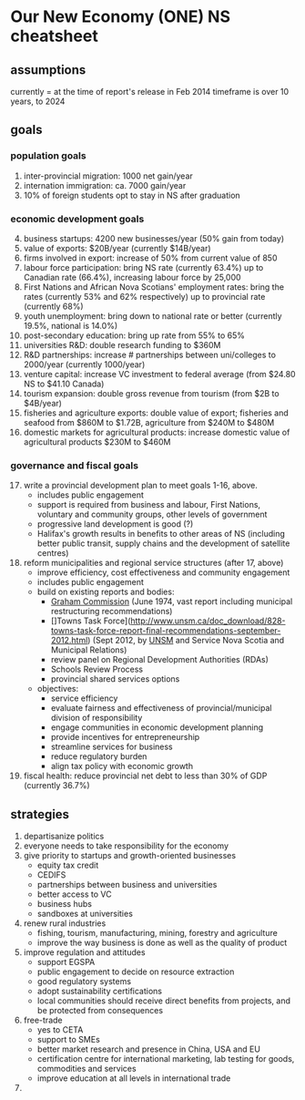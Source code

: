 # Our New Economy (ONE) NS cheatsheet

## assumptions

currently = at the time of report's release in Feb 2014
timeframe is over 10 years, to 2024

## goals

### population goals

1. inter-provincial migration: 1000 net gain/year
2. internation immigration: ca. 7000 gain/year
3. 10% of foreign students opt to stay in NS after graduation

### economic development goals

4. business startups: 4200 new businesses/year (50% gain from today)
5. value of exports: $20B/year (currently $14B/year)
6. firms involved in export: increase of 50% from current value of 850
7. labour force participation: bring NS rate (currently 63.4%) up to Canadian rate (66.4%), increasing labour force by 25,000
8. First Nations and African Nova Scotians' employment rates: bring the rates (currently 53% and 62% respectively) up to provincial rate (currently 68%)
9. youth unemployment: bring down to national rate or better (currently 19.5%, national is 14.0%)
10. post-secondary education: bring up rate from 55% to 65%
11. universities R&D: double research funding to $360M
12. R&D partnerships: increase # partnerships between uni/colleges to 2000/year (currently 1000/year)
13. venture capital: increase VC investment to federal average (from $24.80 NS to $41.10 Canada)
14. tourism expansion: double gross revenue from tourism (from $2B to $4B/year)
15. fisheries and agriculture exports: double value of export; fisheries and seafood from $860M to $1.72B, agriculture from $240M to $480M
16. domestic markets for agricultural products: increase domestic value of agricultural products $230M to $460M

### governance and fiscal goals

17. write a provincial development plan to meet goals 1-16, above.
	- includes public engagement
	- support is required from business and labour, First Nations, voluntary and community groups, other levels of government
	- progressive land development is good (?)
	- Halifax's growth results in benefits to other areas of NS (including better public transit, supply chains and the development of satellite centres)
18. reform municipalities and regional service structures (after 17, above)
	- improve efficiency, cost effectiveness and community engagement
	- includes public engagement
	- build on existing reports and bodies:
		- [Graham Commission](http://www.novascotia.ca/dma/pdf/mun-royal-garham-commission-report.pdf) (June 1974, vast report including municipal restructuring recommendations)
		- []Towns Task Force](http://www.unsm.ca/doc_download/828-towns-task-force-report-final-recommendations-september-2012.html) (Sept 2012, by [UNSM](http://www.unsm.ca/towns-task-force.html) and Service Nova Scotia and Municipal Relations)
		- review panel on Regional Development Authorities (RDAs)
		- Schools Review Process
		- provincial shared services options
	- objectives:
		- service efficiency
		- evaluate fairness and effectiveness of provincial/municipal division of responsibility
		- engage communities in economic development planning
		- provide incentives for entrepreneurship
		- streamline services for business
		- reduce regulatory burden
		- align tax policy with economic growth
19. fiscal health: reduce provincial net debt to less than 30% of GDP (currently 36.7%)

## strategies

1. departisanize politics
2. everyone needs to take responsibility for the economy
3. give priority to startups and growth-oriented businesses
	- equity tax credit
	- CEDIFS
	- partnerships between business and universities
	- better access to VC
	- business hubs
	- sandboxes at universities 
4. renew rural industries
	- fishing, tourism, manufacturing, mining, forestry and agriculture
	- improve the way business is done as well as the quality of product
5. improve regulation and attitudes
	- support EGSPA
	- public engagement to decide on resource extraction
	- good regulatory systems
	- adopt sustainability certifications
	- local communities should receive direct benefits from projects, and be protected from consequences
6. free-trade
	- yes to CETA
	- support to SMEs
	- better market research and presence in China, USA and EU
	- certification centre for international marketing, lab testing for goods, commodities and services
	- improve education at all levels in international trade
7. 
